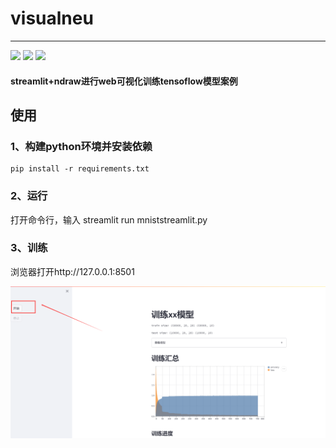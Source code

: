 # visualneu

---

<div >
    <img src='https://shields.io/badge/version-1.0.0-green.svg'>
    <img src='https://shields.io/badge/dependencies-tensorflow/ndraw/streamlit-blue.svg'>
    <img src='https://shields.io/badge/author-Chang Zhang-dbab09.svg'>
    <h4>streamlit+ndraw进行web可视化训练tensoflow模型案例</h4>
</div>


## 使用 

### 1、构建python环境并安装依赖
```
pip install -r requirements.txt
```

### 2、运行

打开命令行，输入
streamlit run mniststreamlit.py

### 3、训练

浏览器打开http://127.0.0.1:8501

![输入图片说明](start.png)

